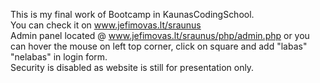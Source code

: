 This is my final work of Bootcamp in KaunasCodingSchool.    
You can check it on www.jefimovas.lt/sraunus    
Admin panel located @ www.jefimovas.lt/sraunus/php/admin.php or you can hover the mouse on left top corner, click on square and add "labas" "nelabas" in login form.    
Security is disabled as website is still for presentation only.
